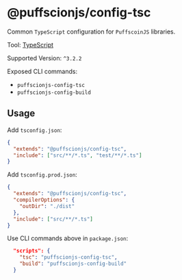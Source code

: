 # @puffscionjs/config-tsc

Common `TypeScript` configuration for `PuffscoinJS` libraries.

Tool: [TypeScript](https://www.typescriptlang.org/)

Supported Version: `^3.2.2`

Exposed CLI commands:

- `puffscionjs-config-tsc`
- `puffscionjs-config-build`

## Usage

Add `tsconfig.json`:

```json
{
  "extends": "@puffscionjs/config-tsc",
  "include": ["src/**/*.ts", "test/**/*.ts"]
}
```

Add `tsconfig.prod.json`:

```json
{
  "extends": "@puffscionjs/config-tsc",
  "compilerOptions": {
    "outDir": "./dist"
  },
  "include": ["src/**/*.ts"]
}
```

Use CLI commands above in `package.json`:

```json
  "scripts": {
    "tsc": "puffscionjs-config-tsc",
    "build": "puffscionjs-config-build"
  }
```



